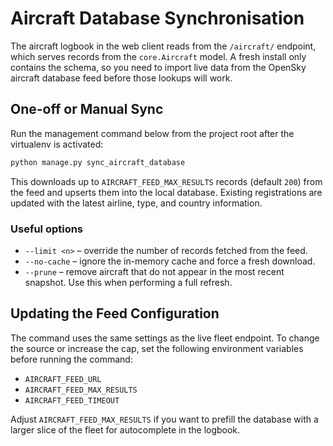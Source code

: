 # Aircraft Database Synchronisation

The aircraft logbook in the web client reads from the `/aircraft/` endpoint, which serves records from the `core.Aircraft` model. A fresh install only contains the schema, so you need to import live data from the OpenSky aircraft database feed before those lookups will work.

## One-off or Manual Sync

Run the management command below from the project root after the virtualenv is activated:

```bash
python manage.py sync_aircraft_database
```

This downloads up to `AIRCRAFT_FEED_MAX_RESULTS` records (default `200`) from the feed and upserts them into the local database. Existing registrations are updated with the latest airline, type, and country information.

### Useful options

- `--limit <n>` – override the number of records fetched from the feed.
- `--no-cache` – ignore the in-memory cache and force a fresh download.
- `--prune` – remove aircraft that do not appear in the most recent snapshot. Use this when performing a full refresh.

## Updating the Feed Configuration

The command uses the same settings as the live fleet endpoint. To change the source or increase the cap, set the following environment variables before running the command:

- `AIRCRAFT_FEED_URL`
- `AIRCRAFT_FEED_MAX_RESULTS`
- `AIRCRAFT_FEED_TIMEOUT`

Adjust `AIRCRAFT_FEED_MAX_RESULTS` if you want to prefill the database with a larger slice of the fleet for autocomplete in the logbook.
